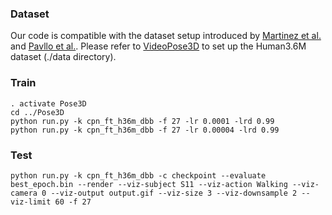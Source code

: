 
### Dataset

Our code is compatible with the dataset setup introduced by [Martinez et al.](https://github.com/una-dinosauria/3d-pose-baseline) and [Pavllo et al.](https://github.com/facebookresearch/VideoPose3D). Please refer to [VideoPose3D](https://github.com/facebookresearch/VideoPose3D) to set up the Human3.6M dataset  (./data directory). 



### Train
```
. activate Pose3D
cd ../Pose3D
python run.py -k cpn_ft_h36m_dbb -f 27 -lr 0.0001 -lrd 0.99
python run.py -k cpn_ft_h36m_dbb -f 27 -lr 0.00004 -lrd 0.99
```

### Test
```
python run.py -k cpn_ft_h36m_dbb -c checkpoint --evaluate best_epoch.bin --render --viz-subject S11 --viz-action Walking --viz-camera 0 --viz-output output.gif --viz-size 3 --viz-downsample 2 --viz-limit 60 -f 27
```